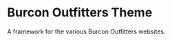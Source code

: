 Burcon Outfitters Theme
========================
A framework for the various Burcon Outfitters websites.